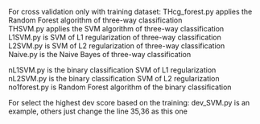 For cross validation only with training dataset:
THcg_forest.py applies the Random Forest algorithm of three-way classification  
THSVM.py applies the SVM algorithm of three-way classification  
L1SVM.py is SVM of L1 regularization of three-way classification  
L2SVM.py is SVM of L2 regularization of three-way classification  
Naive.py is the Naive Bayes of three-way classification  
  
nL1SVM.py is the binary classification SVM of L1 regularization    
nL2SVM.py is the binary classification SVM of L2 regularization    
no1forest.py is Random Forest algorithm of the binary classification   

For select the highest dev score based on the training:
dev_SVM.py is an example, others just change the line 35,36 as this one
